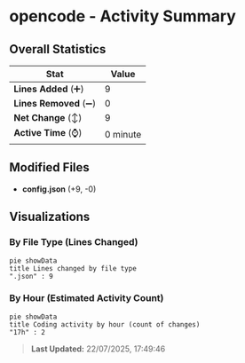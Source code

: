 # opencode - Activity Summary 

## Overall Statistics

| Stat                   | Value                                                             |
| ---------------------- | ----------------------------------------------------------------- |
| **Lines Added** (➕)   | 9                                          |
| **Lines Removed** (➖) | 0                                        |
| **Net Change** (↕)    | 9                |
| **Active Time** (⌚)   | 0 minute |


## Modified Files
- **config.json** (+9, -0)

## Visualizations

### By File Type (Lines Changed)

```mermaid
pie showData
title Lines changed by file type
".json" : 9
```

### By Hour (Estimated Activity Count)

```mermaid
pie showData
title Coding activity by hour (count of changes)
"17h" : 2
```


> **Last Updated:** 22/07/2025, 17:49:46